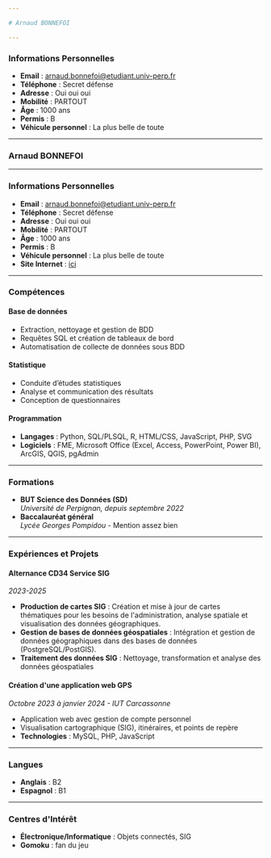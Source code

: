 ```yaml
---

# Arnaud BONNEFOI

---
```


### Informations Personnelles
- **Email** : [arnaud.bonnefoi@etudiant.univ-perp.fr](mailto:arnaud.bonnefoi@etudiant.univ-perp.fr)
- **Téléphone** : Secret défense
- **Adresse** : Oui oui oui
- **Mobilité** : PARTOUT
- **Âge** : 1000 ans
- **Permis** : B
- **Véhicule personnel** : La plus belle de toute
---

### Arnaud BONNEFOI

---

### Informations Personnelles
- **Email** : [arnaud.bonnefoi@etudiant.univ-perp.fr](mailto:arnaud.bonnefoi@etudiant.univ-perp.fr)
- **Téléphone** : Secret défense
- **Adresse** : Oui oui oui
- **Mobilité** : PARTOUT
- **Âge** : 1000 ans
- **Permis** : B
- **Véhicule personnel** : La plus belle de toute
- **Site Internet** : [ici](https://www.youtube.com/watch?v=dQw4w9WgXcQ)

---

### Compétences

#### Base de données
- Extraction, nettoyage et gestion de BDD
- Requêtes SQL et création de tableaux de bord
- Automatisation de collecte de données sous BDD

#### Statistique
- Conduite d’études statistiques
- Analyse et communication des résultats
- Conception de questionnaires

#### Programmation
- **Langages** : Python, SQL/PLSQL, R, HTML/CSS, JavaScript, PHP, SVG
- **Logiciels** : FME, Microsoft Office (Excel, Access, PowerPoint, Power BI), ArcGIS, QGIS, pgAdmin

---

### Formations
- **BUT Science des Données (SD)**  
  *Université de Perpignan, depuis septembre 2022*
- **Baccalauréat général**  
  *Lycée Georges Pompidou* - Mention assez bien

---

### Expériences et Projets

#### Alternance CD34 Service SIG
*2023-2025*
- **Production de cartes SIG** : Création et mise à jour de cartes thématiques pour les besoins de l'administration, analyse spatiale et visualisation des données géographiques.
- **Gestion de bases de données géospatiales** : Intégration et gestion de données géographiques dans des bases de données (PostgreSQL/PostGIS).
- **Traitement des données SIG** : Nettoyage, transformation et analyse des données géospatiales 



#### Création d'une application web GPS
*Octobre 2023 à janvier 2024 - IUT Carcassonne*
- Application web avec gestion de compte personnel
- Visualisation cartographique (SIG), itinéraires, et points de repère
- **Technologies** : MySQL, PHP, JavaScript

---

### Langues
- **Anglais** : B2
- **Espagnol** : B1

---

### Centres d'Intérêt
- **Électronique/Informatique** : Objets connectés, SIG
- **Gomoku** : fan du jeu
